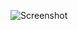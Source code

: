 ![Screenshot](https://raw.githubusercontent.com/Cryakl/Ultimate-RAT-Collection/refs/heads/main/Rejoice/%e4%b8%8a%e5%85%b4%e8%bf%9c%e7%a8%8b%e6%8e%a7%e5%88%b65.1/Screenshot.png)
